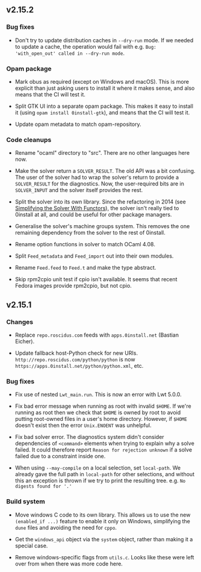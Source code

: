 ## v2.15.2

### Bug fixes

- Don't try to update distribution caches in `--dry-run` mode.
  If we needed to update a cache, the operation would fail with e.g.
  `Bug: 'with_open_out' called in --dry-run mode`.

### Opam package

- Mark obus as required (except on Windows and macOS).
  This is more explicit than just asking users to install it where it makes sense, and also means that the CI will test it.

- Split GTK UI into a separate opam package.
  This makes it easy to install it (using `opam install 0install-gtk`), and means that the CI will test it.

- Update opam metadata to match opam-repository.

### Code cleanups

- Rename "ocaml" directory to "src". There are no other languages here now.

- Make the solver return a `SOLVER_RESULT`.
  The old API was a bit confusing. The user of the solver had to wrap the solver's return to provide a `SOLVER_RESULT` for the diagnostics.
  Now, the user-required bits are in `SOLVER_INPUT` and the solver itself provides the rest.

- Split the solver into its own library. Since the refactoring in 2014
  (see [Simplifying the Solver With Functors](https://roscidus.com/blog/blog/2014/09/17/simplifying-the-solver-with-functors/)),
  the solver isn't really tied to 0install at all, and could be useful for other package managers.

- Generalise the solver's machine groups system.
  This removes the one remaining dependency from the solver to the rest of 0install.

- Rename option functions in solver to match OCaml 4.08.

- Split `Feed_metadata` and `Feed_import` out into their own modules.

- Rename `Feed.feed` to `Feed.t` and make the type abstract.

- Skip rpm2cpio unit test if cpio isn't available. It seems that recent Fedora images provide rpm2cpio, but not cpio.


## v2.15.1

### Changes

- Replace `repo.roscidus.com` feeds with `apps.0install.net` (Bastian Eicher).

- Update fallback host-Python check for new URIs.
  `http://repo.roscidus.com/python/python` is now `https://apps.0install.net/python/python.xml`, etc.

### Bug fixes

- Fix use of nested `Lwt_main.run`. This is now an error with Lwt 5.0.0.

- Fix bad error message when running as root with invalid `$HOME`.
  If we're running as root then we check that `$HOME` is owned by root to avoid
  putting root-owned files in a user's home directory. However, if `$HOME`
  doesn't exist then the error `Unix.ENOENT` was unhelpful.

- Fix bad solver error. The diagnostics system didn't consider dependencies of
  `<command>` elements when trying to explain why a solve failed. It could
  therefore report `Reason for rejection unknown` if a solve failed due to a
  constraint inside one.

- When using `--may-compile` on a local selection, set `local-path`. We already
  gave the full path in `local-path` for other selections, and without this an
  exception is thrown if we try to print the resulting tree.
  e.g. `No digests found for '.'`

### Build system

- Move windows C code to its own library.
  This allows us to use the new `(enabled_if ...)` feature to enable it only on
  Windows, simplifying the `dune` files and avoiding the need for `cppo`.

- Get the `windows_api` object via the `system` object, rather than making it a
  special case.

- Remove windows-specific flags from `utils.c`.
  Looks like these were left over from when there was more code here.
